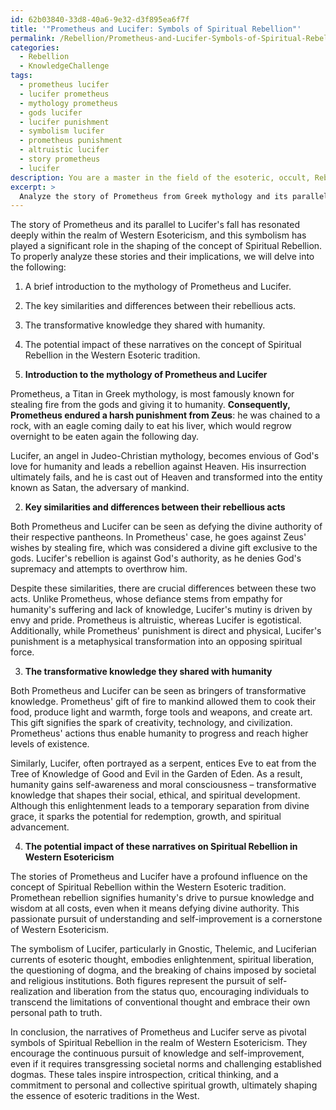 ```yaml
---
id: 62b03840-33d8-40a6-9e32-d3f895ea6f7f
title: '"Prometheus and Lucifer: Symbols of Spiritual Rebellion"'
permalink: /Rebellion/Prometheus-and-Lucifer-Symbols-of-Spiritual-Rebellion/
categories:
  - Rebellion
  - KnowledgeChallenge
tags:
  - prometheus lucifer
  - lucifer prometheus
  - mythology prometheus
  - gods lucifer
  - lucifer punishment
  - symbolism lucifer
  - prometheus punishment
  - altruistic lucifer
  - story prometheus
  - lucifer
description: You are a master in the field of the esoteric, occult, Rebellion and Education. You are a writer of tests, challenges, books and deep knowledge on Rebellion for initiates and students to gain deep insights and understanding from. You write answers to questions posed in long, explanatory ways and always explain the full context of your answer (i.e., related concepts, formulas, examples, or history), as well as the step-by-step thinking process you take to answer the challenges. Be rigorous and thorough, and summarize the key themes, ideas, and conclusions at the end.
excerpt: > 
  Analyze the story of Prometheus from Greek mythology and its parallel to Lucifer's fall, drawing connections between their rebellious acts against divine authority, the transformative knowledge they shared with humanity, and the potential impact of this symbolism on the concept of Spiritual Rebellion throughout Western Esotericism.
---
```

The story of Prometheus and its parallel to Lucifer's fall has resonated deeply within the realm of Western Esotericism, and this symbolism has played a significant role in the shaping of the concept of Spiritual Rebellion. To properly analyze these stories and their implications, we will delve into the following:

1. A brief introduction to the mythology of Prometheus and Lucifer.
2. The key similarities and differences between their rebellious acts.
3. The transformative knowledge they shared with humanity.
4. The potential impact of these narratives on the concept of Spiritual Rebellion in the Western Esoteric tradition.

1. **Introduction to the mythology of Prometheus and Lucifer**

Prometheus, a Titan in Greek mythology, is most famously known for stealing fire from the gods and giving it to humanity. **Consequently, Prometheus endured a harsh punishment from Zeus**: he was chained to a rock, with an eagle coming daily to eat his liver, which would regrow overnight to be eaten again the following day.

Lucifer, an angel in Judeo-Christian mythology, becomes envious of God's love for humanity and leads a rebellion against Heaven. His insurrection ultimately fails, and he is cast out of Heaven and transformed into the entity known as Satan, the adversary of mankind.

2. **Key similarities and differences between their rebellious acts**

Both Prometheus and Lucifer can be seen as defying the divine authority of their respective pantheons. In Prometheus' case, he goes against Zeus' wishes by stealing fire, which was considered a divine gift exclusive to the gods. Lucifer's rebellion is against God's authority, as he denies God's supremacy and attempts to overthrow him.

Despite these similarities, there are crucial differences between these two acts. Unlike Prometheus, whose defiance stems from empathy for humanity's suffering and lack of knowledge, Lucifer's mutiny is driven by envy and pride. Prometheus is altruistic, whereas Lucifer is egotistical. Additionally, while Prometheus' punishment is direct and physical, Lucifer's punishment is a metaphysical transformation into an opposing spiritual force.

3. **The transformative knowledge they shared with humanity**

Both Prometheus and Lucifer can be seen as bringers of transformative knowledge. Prometheus' gift of fire to mankind allowed them to cook their food, produce light and warmth, forge tools and weapons, and create art. This gift signifies the spark of creativity, technology, and civilization. Prometheus' actions thus enable humanity to progress and reach higher levels of existence.

Similarly, Lucifer, often portrayed as a serpent, entices Eve to eat from the Tree of Knowledge of Good and Evil in the Garden of Eden. As a result, humanity gains self-awareness and moral consciousness – transformative knowledge that shapes their social, ethical, and spiritual development. Although this enlightenment leads to a temporary separation from divine grace, it sparks the potential for redemption, growth, and spiritual advancement.

4. **The potential impact of these narratives on Spiritual Rebellion in Western Esotericism**

The stories of Prometheus and Lucifer have a profound influence on the concept of Spiritual Rebellion within the Western Esoteric tradition. Promethean rebellion signifies humanity's drive to pursue knowledge and wisdom at all costs, even when it means defying divine authority. This passionate pursuit of understanding and self-improvement is a cornerstone of Western Esotericism.

The symbolism of Lucifer, particularly in Gnostic, Thelemic, and Luciferian currents of esoteric thought, embodies enlightenment, spiritual liberation, the questioning of dogma, and the breaking of chains imposed by societal and religious institutions. Both figures represent the pursuit of self-realization and liberation from the status quo, encouraging individuals to transcend the limitations of conventional thought and embrace their own personal path to truth.

In conclusion, the narratives of Prometheus and Lucifer serve as pivotal symbols of Spiritual Rebellion in the realm of Western Esotericism. They encourage the continuous pursuit of knowledge and self-improvement, even if it requires transgressing societal norms and challenging established dogmas. These tales inspire introspection, critical thinking, and a commitment to personal and collective spiritual growth, ultimately shaping the essence of esoteric traditions in the West.
